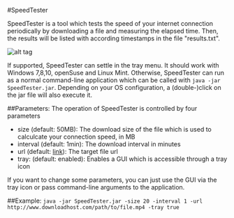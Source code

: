#SpeedTester

SpeedTester is a tool which tests the speed of your internet connection periodically by downloading a file and measuring the elapsed time. Then, the results will be listed with according timestamps in the file "results.txt".

![alt tag](https://github.com/niklasu/SpeedTester/blob/master/Screenshot.png)

If supported, SpeedTester can settle in the tray menu. It should work with Windows 7,8,10, openSuse and Linux Mint.
Otherwise, SpeedTester can run as a normal command-line application which can be called with ``java -jar SpeedTester.jar``. Depending on your OS configuration, a (double-)click on the jar file will also execute it.

##Parameters:
The operation of SpeedTester is controlled by four parameters
- size (default: 50MB): The download size of the file which is used to calculcate your connection speed, in MB
- interval (default: 1min): The download interval in minutes
- url (default: [link](http://ftp.halifax.rwth-aachen.de/opensuse/distribution/13.2/iso/openSUSE-13.2-DVD-i586.iso)): The target file url
- tray: (default: enabled): Enables a GUI which is accessible through a tray icon

If you want to change some parameters, you can just use the GUI via the tray icon or pass command-line arguments to the application.

##Example:
``
java -jar SpeedTester.jar -size 20 -interval 1 -url http://www.downloadhost.com/path/to/file.mp4 -tray true
``
